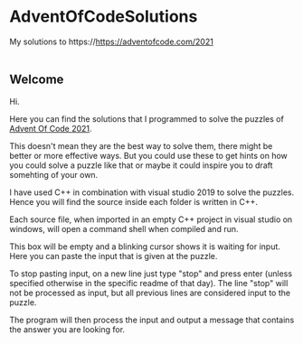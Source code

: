 # AdventOfCodeSolutions
My solutions to https://https://adventofcode.com/2021  
<br>
## Welcome
Hi. 

Here you can find the solutions that I programmed to solve the puzzles of [Advent Of Code 2021](https://adventofcode.com/2021).

This doesn't mean they are the best way to solve them, there might be better or more effective ways.
But you could use these to get hints on how you could solve a puzzle like that or maybe it could inspire you to draft somehting of your own.

I have used C++ in combination with visual studio 2019 to solve the puzzles. Hence you will find the source inside each folder is written in C++.

Each source file, when imported in an empty C++ project in visual studio on windows, will open a command shell when compiled and run.

This box will be empty and a blinking cursor shows it is waiting for input. 
Here you can paste the input that is given at the puzzle.

To stop pasting input, on a new line just type "stop" and press enter (unless specified otherwise in the specific readme of that day). The line "stop" will not be processed as input, but all previous lines are considered input to the puzzle.

The program will then process the input and output a message that contains the answer you are looking for.


